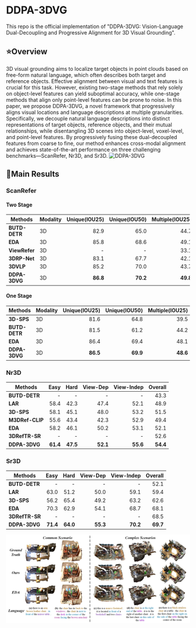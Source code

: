 # DDPA-3DVG

This repo is the official implementation of "DDPA-3DVG: Vision-Language Dual-Decoupling and Progressive Alignment for 3D Visual Grounding".

## :star:Overview
3D visual grounding aims to localize target objects in point clouds based on free-form natural language, which often describes both target and reference objects. Effective alignment between visual and text features is crucial for this task. However, existing two-stage methods that rely solely on object-level features can yield suboptimal accuracy, while one-stage methods that align only point-level features can be prone to noise. In this paper, we propose DDPA-3DVG, a novel framework that progressively aligns visual locations and language descriptions at multiple granularities. Specifically, we decouple natural language descriptions into distinct representations of target objects, reference objects, and their mutual relationships, while disentangling 3D scenes into object-level, voxel-level, and point-level features. By progressively fusing these dual-decoupled features from coarse to fine, our method enhances cross-modal alignment and achieves state-of-the-art performance on three challenging benchmarks—ScanRefer, Nr3D, and Sr3D.
![DDPA-3DVG](figures/IJCAI2025-pipeline.png)
## :crown:Main Results
### ScanRefer
#### Two Stage
| Methods               | Modality | Unique(IOU25) | Unique(IOU50) | Multiple(IOU25) | Multiple(IOU50) | Overall(IOU25) |Overall(IOU50)|
|-----------------------|----------|-------------:|---------:|--------------:|---------:|------------:|---------:|
| **BUTD-DETR**         | 3D       |         82.9 |     65.0 |     44.7 |     34.0 |        50.4 |     38.6 |
| **EDA**               | 3D       |     85.8 |     68.6 |     49.1 |     37.6 |     54.6 |     42.3 |
| **ViewRefer**         | 3D       |           -  |       -  |          33.1 |     26.5 |        41.3 |     33.7 |
| **3DRP-Net**          | 3D       |         83.1 |     67.7 |          42.1 |     32.0 |        50.1 |     38.9 |
| **3DVLP**             | 3D       |     85.2 |     70.0 |          43.7 |     33.4 |     51.7 |     40.5 |
| **DDPA-3DVG**         | 3D       |     **86.8** |     **70.2** |     **49.8** |     **38.4** |     **55.3** |     **43.3** |
#### One Stage
| Methods               | Modality | Unique(IOU25) | Unique(IOU50) | Multiple(IOU25) | Multiple(IOU50) | Overall(IOU25) |Overall(IOU50)|
|-----------------------|----------|-------------:|---------:|--------------:|---------:|------------:|---------:|
| **3D-SPS**           | 3D       |     81.6 |     64.8 |          39.5 |     29.6 |        47.7 |     36.4 |
| **BUTD-DETR**        | 3D       |         81.5 |     61.2 |     44.2 |     32.8 |     49.8 |     37.1 |
| **EDA**              | 3D       |     86.4 |     69.4 |     48.1 |     36.8 |     53.8 |     41.7 |
| **DDPA-3DVG**        | 3D       |     **86.5** |     **69.9** |     **48.6** |     **37.4** |     **54.3** |     **42.2** |

### Nr3D
| Methods               | Easy | Hard | View-Dep | View-Indep | Overall |
|-----------------------|-------------:|---------:|--------------:|---------:|------------:|
| **BUTD-DETR**             |         - |     - |          - |     - |        43.3 |
| **LAR**         |         58.4 |     42.3 |     47.4 |     52.1 |        48.9 | 
| **3D-SPS**               |     58.1 |     45.1 |     48.0 |     53.2 |     51.5 |
| **M3DRef-CLIP**         |          55.6  |       43.4  |         42.3 |     52.9|        49.4 |
| **EDA**          |         58.2 |     46.1 |          50.2 |     53.1 |        52.1 | 
| **3DRefTR-SR**             |     - |     - |          - |    - |     52.6 |
| **DDPA-3DVG**         |     **61.4** |     **47.5** |     **52.1** |     **55.6** |     **54.4** |

### Sr3D
| Methods               | Easy | Hard | View-Dep | View-Indep | Overall |
|-----------------------|-------------:|---------:|--------------:|---------:|------------:|
| **BUTD-DETR**             |         - |     - |          - |     - |        52.1 |
| **LAR**         |         63.0 |     51.2 |     50.0 |     59.1 |        59.4 | 
| **3D-SPS**               |     56.2 |     65.4 |     49.2 |     63.2 |     62.6 | 
| **EDA**          |         70.3 |     62.9 |          54.1 |     68.7 |        68.1 |
| **3DRefTR-SR**             |     - |     - |          - |    - |     68.5 |
| **DDPA-3DVG**         |     **71.4** |     **64.0** |     **55.3** |     **70.2** |     **69.7** |

![Visualization](figures/vis.png)
